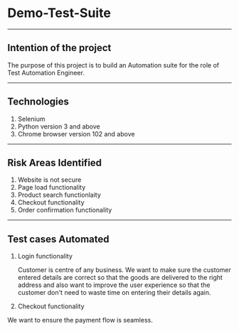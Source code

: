 # Demo-Test-Suite

--------------------------------
  Intention of the project
--------------------------------

The purpose of this project is to build an Automation suite for the role of Test Automation Engineer. 

-----------------------------------------------------------
  Technologies 
-----------------------------------------------------------
1. Selenium
2. Python version 3 and above
3. Chrome browser version 102 and above

-----------------------------------------------------------
  Risk Areas Identified 
-----------------------------------------------------------
1. Website is not secure
2. Page load functionality
3. Product search functionlaity
4. Checkout functionality
5. Order confirmation functionality


-----------------------------------------------------------
  Test cases Automated
-----------------------------------------------------------
1. Login functionality

   Customer is centre of any business. We want to make sure the customer entered details are correct so that the goods are delivered to the right address  and also want to improve the user experience so that the customer don't need to waste time on entering their details again.


2. Checkout functionality

  We want to ensure the payment flow is seamless.
   
